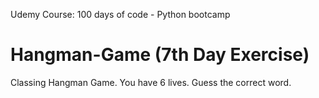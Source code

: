 Udemy Course: 100 days of code - Python bootcamp

# Hangman-Game (7th Day Exercise)

Classing Hangman Game. You have 6 lives. Guess the correct word.
